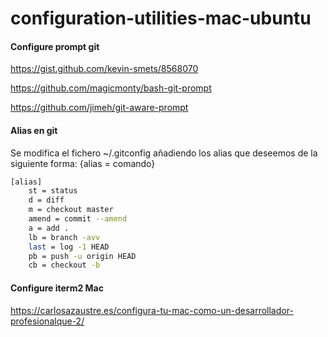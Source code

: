 # configuration-utilities-mac-ubuntu

#### Configure prompt git 

https://gist.github.com/kevin-smets/8568070

https://github.com/magicmonty/bash-git-prompt

https://github.com/jimeh/git-aware-prompt

#### Alias en git 

Se modifica el fichero ~/.gitconfig añadiendo los alias que deseemos de la siguiente forma: {alias = comando}
```bash
[alias]
    st = status
    d = diff
    m = checkout master
    amend = commit --amend
    a = add .
    lb = branch -avv
    last = log -1 HEAD
    pb = push -u origin HEAD
    cb = checkout -b
```

#### Configure iterm2 Mac

 https://carlosazaustre.es/configura-tu-mac-como-un-desarrollador-profesionalque-2/

